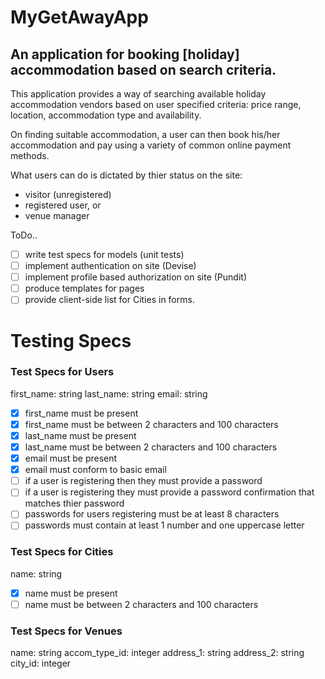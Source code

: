 # MyGetAwayApp

## An application for booking [holiday] accommodation based on search criteria.

This application provides a way of searching available holiday accommodation vendors
based on user specified criteria: price range, location, accommodation type and availability.

On finding suitable accommodation, a user can then book his/her accommodation and pay using
a variety of common online payment methods.

What users can do is dictated by thier status on the site:
- visitor (unregistered)
- registered user, or
- venue manager

ToDo..

- [ ] write test specs for models (unit tests)
- [ ] implement authentication on site (Devise)
- [ ] implement profile based authorization on site (Pundit)
- [ ] produce templates for pages
- [ ] provide client-side list for Cities in forms.  

# Testing Specs

### Test Specs for Users
first_name: string
last_name: string
email: string

- [x] first_name must be present
- [x] first_name must be between 2 characters and 100 characters
- [x] last_name must be present
- [x] last_name must be between 2 characters and 100 characters
- [x] email must be present
- [x] email must conform to basic email
- [ ] if a user is registering then they must provide a password
- [ ] if a user is registering they must provide a password confirmation that matches thier password
- [ ] passwords for users registering must be at least 8 characters
- [ ] passwords must contain at least 1 number and one uppercase letter

### Test Specs for Cities
name: string
- [x] name must be present
- [ ] name must be between 2 characters and 100 characters

### Test Specs for Venues
name: string
accom_type_id: integer
address_1: string
address_2: string
city_id: integer
